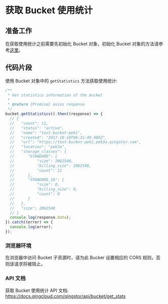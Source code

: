 # 获取 Bucket 使用统计

## 准备工作

在获取使用统计之前需要先初始化 Bucket 对象，初始化 Bucket 对象的方法请参考[这里](./initialize_config_and_qingstor.md)。

## 代码片段

使用 Bucket 对象中的 `getStatistics` 方法获取使用统计:

```javascript
/**
 * Get statistics information of the bucket
 *
 * @return {Promise} axios response
 */
bucket.getStatistics().then((response) => {
  // {
  //   "count": 11,
  //   "status": "active",
  //   "name": "test-bucket-pek1",
  //   "created": "2017-10-10T06:31:49.000Z",
  //   "url": "https://test-bucket-pek1.pek3a.qingstor.com",
  //   "location": "pek3a",
  //   "storage_classes": {
  //      "STANDARD": {
  //          "size": 2062548,
  //          "billing_size": 2062548,
  //          "count": 11
  //      },
  //      "STANDARD_IA": {
  //          "size": 0,
  //          "billing_size": 0,
  //          "count": 0
  //      }
  //   },
  //   "size": 2062548
  // }
  console.log(response.data);
}).catch((error) => {
  console.log(error);
});
```

### 浏览器环境
在浏览器中访问 Bucket 子资源时，请为此 Bucker 设置相应的 CORS 规则，否则该请求将被阻止。

### API 文档

获取 Bucket 使用统计 API 文档: https://docs.qingcloud.com/qingstor/api/bucket/get_stats
